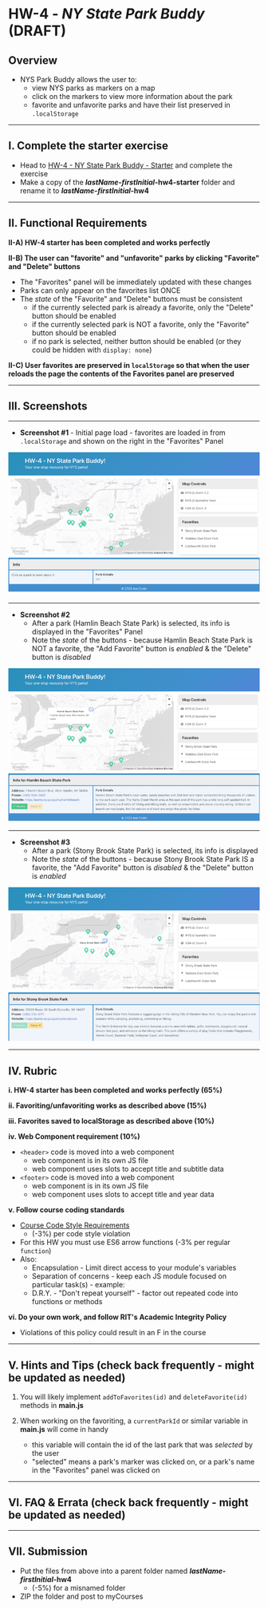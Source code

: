 # HW-4 - *NY State Park Buddy* (DRAFT)


## Overview
- NYS Park Buddy allows the user to:
  - view NYS parks as markers on a map
  - click on the markers to view more information about the park
  - favorite and unfavorite parks and have their list preserved in `.localStorage`

<hr>

## I. Complete the starter exercise

- Head to [HW-4 - NY State Park Buddy - Starter](hw-4-starter.md) and complete the exercise
- Make a copy of the ***lastName*-*firstInitial*-hw4-starter** folder and rename it to ***lastName*-*firstInitial*-hw4**

<hr>

## II. Functional Requirements

  **II-A) HW-4 starter has been completed and works perfectly**

  **II-B) The user can "favorite" and "unfavorite" parks by clicking "Favorite" and "Delete" buttons**
  
  - The "Favorites" panel will be immediately updated with these changes
  - Parks can only appear on the favorites list ONCE
  - The *state* of the "Favorite" and "Delete" buttons must be consistent
    - if the currently selected park is already a favorite, only the "Delete" button should be enabled
    - if the currently selected park is NOT a favorite, only the "Favorite" button should be enabled
    - if no park is selected, neither button should be enabled (or they could be hidden with `display: none`)

  **II-C) User favorites are preserved in `localStorage` so that when the user reloads the page the contents of the Favorites panel are preserved**

<hr>

## III. Screenshots

<hr>

- **Screenshot #1** - Initial page load - favorites are loaded in from `.localStorage` and shown on the right in the "Favorites" Panel

![screenshot](_images/HW-4V.png)

<hr>

- **Screenshot #2**
  - After a park (Hamlin Beach State Park) is selected, its info is displayed in the "Favorites" Panel
  - Note the *state* of the buttons - because Hamlin Beach State Park is NOT a favorite, the "Add Favorite" button is *enabled* & the "Delete" button is *disabled*

![screenshot](_images/HW-4W.png)

<hr>

- **Screenshot #3**
  - After a park (Stony Brook State Park) is selected, its info is displayed
  - Note the *state* of the buttons - because Stony Brook State Park IS a favorite, the "Add Favorite" button is *disabled* & the "Delete" button is *enabled*


![screenshot](_images/HW-4X.png)

<hr>

## IV. Rubric

**i. HW-4 starter has been completed and works perfectly (65%)**

**ii. Favoriting/unfavoriting works as described above (15%)**

**iii. Favorites saved to localStorage as described above (10%)**

**iv. Web Component requirement (10%)**

- `<header>` code is moved into a web component
  - web component is in its own JS file
  - web component uses slots to accept title and subtitle data
- `<footer>` code is moved into a web component
  - web component is in its own JS file
  - web component uses slots to accept title and year data


**v. Follow course coding standards**
  - [Course Code Style Requirements](../notes/code-style-required-330.md)
    - (-3%) per code style violation
  - For this HW you must use ES6 arrow functions (-3% per regular `function`)
  - Also:
    - Encapsulation - Limit direct access to your module's variables
    - Separation of concerns - keep each JS module focused on particular task(s) - example:
    - D.R.Y. - "Don't repeat yourself" - factor out repeated code into functions or methods

**vi. Do your own work, and follow RIT's Academic Integrity Policy**
  - Violations of this policy could result in an F in the course

<hr>

## V. Hints and Tips (check back frequently - might be updated as needed)

1) You will likely implement `addToFavorites(id)` and `deleteFavorite(id)` methods in **main.js**

2) When working on the favoriting, a `currentParkId` or similar variable in **main.js** will come in handy
    - this variable will contain the id of the last park that was *selected* by the user
    - "selected" means a park's marker was clicked on, or a park's name in the "Favorites" panel was clicked on 

<hr>

## VI. FAQ & Errata (check back frequently - might be updated as needed)

<hr>

## VII. Submission

- Put the files from above into a parent folder named ***lastName*-*firstInitial*-hw4**
  - (-5%) for a misnamed folder
- ZIP the folder and post to myCourses

